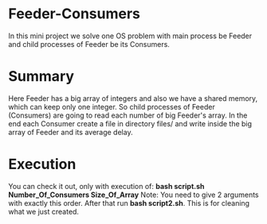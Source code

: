 # Feeder-Consumers
In this mini project we solve one OS problem with main process be Feeder and child processes of Feeder be its Consumers.

# Summary
Here Feeder has a big array of integers and also we have a shared memory, which can keep only one integer. So child processes of Feeder (Consumers) are going to read each number of big Feeder's array. In the end each Consumer create a file in directory files/ and write inside the big array of Feeder and its average delay.

# Execution 
You can check it out, only with execution of: **bash script.sh Number_Of_Consumers Size_Of_Array**
Note: You need to give 2 arguments with exactly this order.
After that run **bash script2.sh**. This is for cleaning what we just created.

